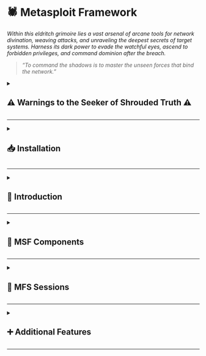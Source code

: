 
# 🕷️ Metasploit Framework  
*Within this eldritch grimoire lies a vast arsenal of arcane tools for network divination, weaving attacks, and unraveling the deepest secrets of target systems. Harness its dark power to evade the watchful eyes, ascend to forbidden privileges, and command dominion after the breach.*

> *“To command the shadows is to master the unseen forces that bind the network.”*

<details>
<summary><h2>⚠️ Warnings to the Seeker of Shrouded Truth ⚠️</h2></summary>

**Do not get tunnel vision.**
> *Beware the madness that comes from gazing too long into a single artifact. The Framework is but one relic among many—do not let it become your crutch or your altar. Use it with intent, not dependence.*

**Please read all the technical documentation you can find for any of our tools.**
> *Before invoking forgotten runes, one must study the glyphs etched in the margins of the old tomes. Knowledge is the warding circle that keeps the daemon in the cage. Read. Absorb. Comprehend.*

**Many tools can prove to be unpredictable.**
> *Every incantation comes with a price. Some conjurations may awaken watchers, leaving ghostly footprints across the target's domain. Others may tear open rifts in your own sanctum. Always proceed with wards in place and a retreat mapped.*

</details>

---

<details>
<summary><h2>📥 Installation</h2></summary>

The official Metasploit Repository can be found [here](https://github.com/rapid7/metasploit-framework/).  

**Install**

```bash
sudo apt update && sudo apt install metasploit-framework
```

**Verify installation**

```bash
msfconsole -q
```

</details>

---

<details>
<summary><h2>📜 Introduction</h2></summary>

**Modules**

```bash
ls /usr/share/metasploit-framework/modules
```  

**Plugins**

```bash
ls /usr/share/metasploit-framework/plugins/
```  

**Scripts**

```bash
ls /usr/share/metasploit-framework/scripts/
```  

**Tools**

```bash
ls /usr/share/metasploit-framework/tools/
```  

</details>

---

<details>
<summary><h2>🧩 MSF Components</h2></summary>

<details>
<summary><h3>Modules</h3></summary>

Metasploit modules are prepared scripts with a specific purpose and corresponding functions that have already been developed and tested in the wild.  

Once we are in the msfconsole, we can select from an extensive list containing all the available Metasploit modules. Each of them is structured into folders, which will look like this:  

**Syntax**  

```bash
<No.> <type>/<os>/<service>/<name>
```  

**Example**  

```bash
794   exploit/windows/ftp/scriptftp_list
```  

<details>
<summary><h4>Explanation</h4></summary>

**Index No.**

The No. tag will be displayed to select the exploit we want afterward during our searches.

**Type**

The `Type` tag is the first level of segregation between the Metasploit modules. Looking at this field, we can tell what the piece of code for this module will accomplish. Some types are not directly usable like an exploit module but are present for structural and modular purposes.

Below is a unified table with all possible module types, their descriptions, and whether they can be used directly as interactable modules (i.e., with `use <no.>`).


| Type      | Description                                                                                   | Interactable |
|-----------|-----------------------------------------------------------------------------------------------|--------------|
| Auxiliary | Scanning, fuzzing, sniffing, and admin capabilities. Offer extra assistance and functionality.| ✅           |
| Encoders  | Ensure that payloads are intact to their destination.                                         | ❌           |
| Exploits  | Exploit a vulnerability that allows for payload delivery.                                     | ✅           |
| NOPs      | (No Operation code) Keep payload sizes consistent across exploit attempts.                    | ❌           |
| Payloads  | Code that runs remotely and calls back to the attacker to establish a connection or shell.    | ❌           |
| Plugins   | Additional scripts integrated within assessments via `msfconsole`.                            | ❌           |
| Post      | Modules for information gathering, pivoting deeper into the network, and more.                | ✅           |

**OS**  

The OS tag specifies which operating system and architecture the module was created for. Naturally, different operating systems require different code to be run to get the desired results.

**Service**  

The Service tag refers to the vulnerable service that is running on the target machine. For some modules, such as the auxiliary or post ones, this tag can refer to a more general activity such as gather, referring to the gathering of credentials, for example.

**Service**

Finally, the Name tag explains the actual action that can be performed using this module created for a specific purpose.

</details>

<details>
<summary><h4>Search</h4></summary>

Search function

```bash
help search
```  

Searching for a module

```bash
search eternalblue
```  

Specific search

```bash
search type:exploit platform:windows cve:2021 rank:excellent microsoft
```  

</details>

<details>
<summary><h4>Select</h4></summary>

Select Module

```bash
use 0
```  

Show options

```bash
options
```  

</details>

<details>
<summary><h4>Set</h4></summary>

Target Specification

```bash
set RHOSTS <TARGET IP>
```  

Permanent Target Specification

```bash
setg RHOSTS <TARGET IP>
```  

</details>

<details>
<summary><h4>Information</h4></summary>

Show info

```bash
info
```  

</details>

<details>
<summary><h4>Exploit Execution</h4></summary>

Execute

```bash
run
```

</details>

</details>

<details>
<summary><h3>Targets</h3></summary>

Text

</details>

<details>
<summary><h3>Payloads</h3></summary>

Text

</details>

<details>
<summary><h3>Encoders</h3></summary>

Text

</details>

<details>
<summary><h3>Databases</h3></summary>

Text

</details>

<details>
<summary><h3>Plugins & Mixins</h3></summary>

Text

</details>

</details>

---

<details>
<summary><h2>🤝 MFS Sessions</h2></summary>

Text

<details>
<summary><h3>Sessions & Jobs</h3></summary>

Text

</details>

<details>
<summary><h3>Meterpreter</h3></summary>

Text

</details>

</details>

---

<details>
<summary><h2>➕ Additional Features</h2></summary>

Text

<details>
<summary><h3>Writing & Importing Modules</h3></summary>

Text

</details>

<details>
<summary><h3>Introduction to MSFVenom</h3></summary>

Text

</details>

<details>
<summary><h3>Firewall and IDS/IPS evasion</h3></summary>

Text

</details>

</details>

---
